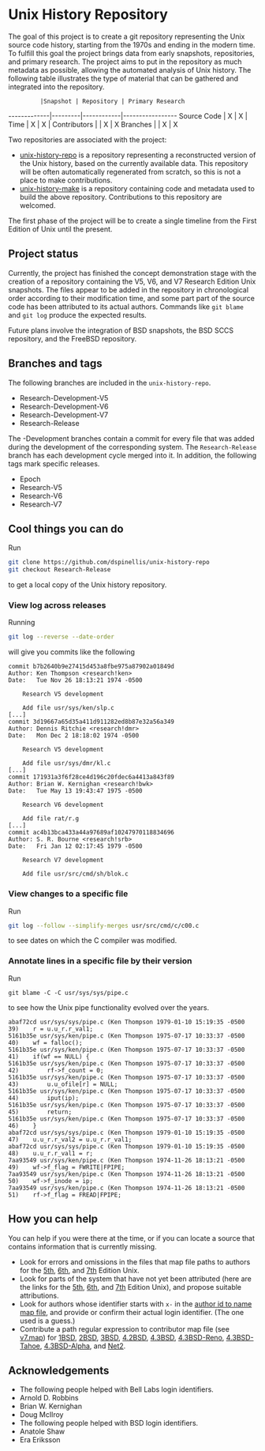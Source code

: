 # Unix History Repository

The goal of this project is to create a git repository representing the Unix source code history, starting from the 1970s and ending in the modern time.  To fulfill this goal the project brings data from early snapshots, repositories, and primary research.  The project aims to put in the repository as much metadata as possible, allowing the automated analysis of Unix history.  The following table illustrates the type of material that can be gathered and integrated into the repository.

             |Snapshot | Repository | Primary Research
-------------|---------|------------|-----------------
Source Code  |    X    |      X     |
Time         |    X    |      X     |
Contributors |         |      X     |       X
Branches     |         |      X     |       X

Two repositories are associated with the project:
* [unix-history-repo](https://github.com/dspinellis/unix-history-repo) is
  a repository representing a
  reconstructed version of the Unix history, based on the currently
  available data. This repository will be often automatically regenerated from
  scratch, so this is not a place to make contributions.
* [unix-history-make](https://github.com/dspinellis/unix-history-make) is
  a repository containing code and metadata used to build the above repository.
  Contributions to this repository are welcomed.

The first phase of the project will be to create a single timeline from the First Edition of Unix until the present.

## Project status
Currently, the project has finished the concept demonstration stage with the creation of a repository containing the V5, V6, and V7 Research Edition Unix snapshots.  The files appear to be added in the repository in chronological order according to their modification time, and some part part of the source code has been attributed to its actual authors.  Commands like `git blame` and `git log` produce the expected results.

Future plans involve the integration of BSD snapshots, the BSD SCCS repository, and the FreeBSD repository.

## Branches and tags
The following branches are included in the `unix-history-repo`.
* Research-Development-V5
* Research-Development-V6
* Research-Development-V7
* Research-Release

The -Development branches contain a commit for every file that was added during the development of the corresponding system. The `Research-Release` branch has each development cycle merged into it.
In addition, the following tags mark specific releases.
* Epoch
* Research-V5
* Research-V6
* Research-V7

## Cool things you can do
Run
```sh
git clone https://github.com/dspinellis/unix-history-repo
git checkout Research-Release
```
to get a local copy of the Unix history repository.
### View log across releases
Running
```sh
git log --reverse --date-order
```
will give you commits like the following

```
commit b7b2640b9e27415d453a8fbe975a87902a01849d
Author: Ken Thompson <research!ken>
Date:   Tue Nov 26 18:13:21 1974 -0500

    Research V5 development

    Add file usr/sys/ken/slp.c
[...]
commit 3d19667a65d35a411d911282ed8b87e32a56a349
Author: Dennis Ritchie <research!dmr>
Date:   Mon Dec 2 18:18:02 1974 -0500

    Research V5 development

    Add file usr/sys/dmr/kl.c
[...]
commit 171931a3f6f28ce4d196c20fdec6a4413a843f89
Author: Brian W. Kernighan <research!bwk>
Date:   Tue May 13 19:43:47 1975 -0500

    Research V6 development

    Add file rat/r.g
[...]
commit ac4b13bca433a44a97689af10247970118834696
Author: S. R. Bourne <research!srb>
Date:   Fri Jan 12 02:17:45 1979 -0500

    Research V7 development

    Add file usr/src/cmd/sh/blok.c
```
### View changes to a specific file
Run
```sh
git log --follow --simplify-merges usr/src/cmd/c/c00.c
```
to see dates on which the C compiler was modified.
### Annotate lines in a specific file by their version
Run
```
git blame -C -C usr/sys/sys/pipe.c
```
to see how the Unix pipe functionality evolved over the years.
```
abaf72cd usr/sys/sys/pipe.c (Ken Thompson 1979-01-10 15:19:35 -0500  39) 	r = u.u_r.r_val1;
5161b35e usr/sys/ken/pipe.c (Ken Thompson 1975-07-17 10:33:37 -0500  40) 	wf = falloc();
5161b35e usr/sys/ken/pipe.c (Ken Thompson 1975-07-17 10:33:37 -0500  41) 	if(wf == NULL) {
5161b35e usr/sys/ken/pipe.c (Ken Thompson 1975-07-17 10:33:37 -0500  42) 		rf->f_count = 0;
5161b35e usr/sys/ken/pipe.c (Ken Thompson 1975-07-17 10:33:37 -0500  43) 		u.u_ofile[r] = NULL;
5161b35e usr/sys/ken/pipe.c (Ken Thompson 1975-07-17 10:33:37 -0500  44) 		iput(ip);
5161b35e usr/sys/ken/pipe.c (Ken Thompson 1975-07-17 10:33:37 -0500  45) 		return;
5161b35e usr/sys/ken/pipe.c (Ken Thompson 1975-07-17 10:33:37 -0500  46) 	}
abaf72cd usr/sys/sys/pipe.c (Ken Thompson 1979-01-10 15:19:35 -0500  47) 	u.u_r.r_val2 = u.u_r.r_val1;
abaf72cd usr/sys/sys/pipe.c (Ken Thompson 1979-01-10 15:19:35 -0500  48) 	u.u_r.r_val1 = r;
7aa93549 usr/sys/ken/pipe.c (Ken Thompson 1974-11-26 18:13:21 -0500  49) 	wf->f_flag = FWRITE|FPIPE;
7aa93549 usr/sys/ken/pipe.c (Ken Thompson 1974-11-26 18:13:21 -0500  50) 	wf->f_inode = ip;
7aa93549 usr/sys/ken/pipe.c (Ken Thompson 1974-11-26 18:13:21 -0500  51) 	rf->f_flag = FREAD|FPIPE;
```
## How you can help
You can help if you were there at the time, or if you can locate a
source that contains information that is currently missing.
* Look for errors and omissions in the files that map file paths to
  authors for the
  [5th](https://github.com/dspinellis/unix-history-make/blob/master/src/v5.map),
  [6th](https://github.com/dspinellis/unix-history-make/blob/master/src/v6.map), and
  [7th](https://github.com/dspinellis/unix-history-make/blob/master/src/v7.map)
  Edition Unix.
* Look for parts of the system that have not yet been attributed
  (here are the links for the
  [5th](https://github.com/dspinellis/unix-history-make/blob/master/src/v5.unmatched),
  [6th](https://github.com/dspinellis/unix-history-make/blob/master/src/v6.unmatched), and
  [7th](https://github.com/dspinellis/unix-history-make/blob/master/src/v7.unmatched)
  Edition Unix), and propose suitable attributions.
* Look for authors whose identifier starts with ```x-``` in the
  [author id to name map file](https://github.com/dspinellis/unix-history-make/blob/master/src/bell.au),
  and provide or confirm their actual login identifier.
  (The one used is a guess.)
* Contribute a path regular expression to contributor map file
  (see [v7.map](https://github.com/dspinellis/unix-history-make/blob/master/src/v7.map)) for
  [1BSD](http://www.tuhs.org/Archive/PDP-11/Distributions/ucb/1bsd.tar.gz),
  [2BSD](http://www.tuhs.org/Archive/PDP-11/Distributions/ucb/2bsd.tar.gz),
  [3BSD](http://www.tuhs.org/Archive/4BSD/Distributions/3bsd.tar.gz),
  [4.2BSD](http://www.tuhs.org/Archive/4BSD/Distributions/4.2BSD/),
  [4.3BSD](http://www.tuhs.org/Archive/4BSD/Distributions/4.3BSD/),
  [4.3BSD-Reno](http://www.tuhs.org/Archive/4BSD/Distributions/4.3BSD-Reno/),
  [4.3BSD-Tahoe](http://www.tuhs.org/Archive/4BSD/Distributions/4.3BSD-Tahoe/),
  [4.3BSD-Alpha](http://www.tuhs.org/Archive/4BSD/Distributions/4.3BSD-Alpha/), and
  [Net2](http://www.tuhs.org/Archive/4BSD/Distributions/Net2/).

## Acknowledgements
* The following people helped with Bell Labs login identifiers.
 * Arnold D. Robbins
 * Brian W. Kernighan
 * Doug McIlroy
* The following people helped with BSD login identifiers.
 * Anatole Shaw
 * Era Eriksson
